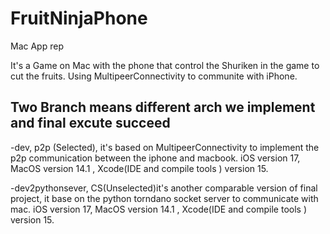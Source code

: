 # FruitNinjaPhone
Mac App rep

It's a Game on Mac with the phone that control the Shuriken in the game to cut the fruits.
Using MultipeerConnectivity to communite with iPhone.

## Two Branch means different arch we implement and final excute succeed 

-dev, p2p (Selected), it's based on MultipeerConnectivity to implement the p2p communication between the iphone and macbook.
  iOS version 17, MacOS version 14.1 ,  Xcode(IDE and compile tools ) version 15.

-dev2pythonsever, CS(Unselected)it's another comparable version of final project, it base on the python torndano socket server to communicate with mac. 
  iOS version 17, MacOS version 14.1 ,  Xcode(IDE and compile tools ) version 15.
